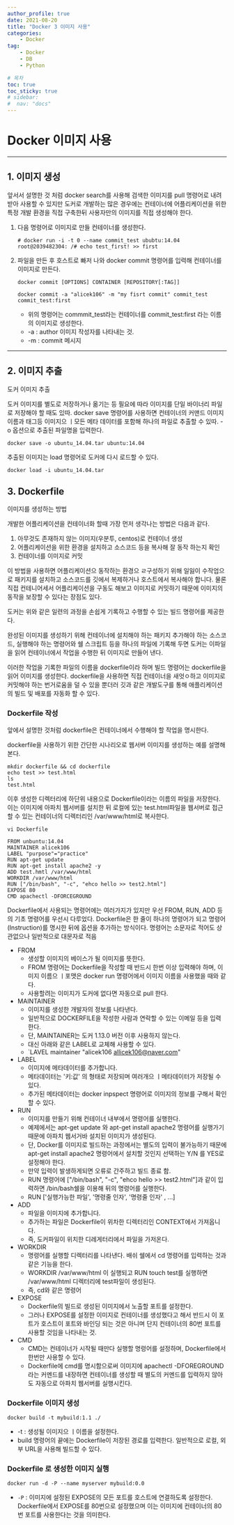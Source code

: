 ```yaml
---
author_profile: true
date: 2021-08-20
title: "Docker 3 이미지 사용"
categories: 
    - Docker
tag: 
    - Docker
    - DB
    - Python

# 목차
toc: true  
toc_sticky: true 
# sidebar:
#  nav: "docs"
---
```


# Docker 이미지 사용

---

## 1. 이미지 생성

앞서서 설명한 것 처럼 docker search를 사용해 검색한 이미지를 pull 명령어로 내려 받아 사용할 수 있지만 도커로 개발하는 많은 경우에는 컨테이너에 어플리케이션을 위한 특정 개발 환경을 직접 구축한뒤 사용자만의 이미지를 직접 생성해야 한다.

1. 다음 명령어로 이미지로 만들 컨테이너를 생성한다.
   ``` 
   # docker run -i -t 0 --name commit_test ububtu:14.04
   root@2039482304: /# echo test_first! >> first
   ```
2. 파일을 만든 후 호스트로 빠저 나와 docker commit 명령어를 입력해 컨테이너를 이미지로 만든다. 
   ``` 
   docker commit [OPTIONS] CONTAINER [REPOSITORY[:TAG]]
   ```
   
   ```
   docker commit -a "alicek106" -m "my fisrt commit" commit_test commit_test:first
   ```
   - 위의 명령어는 commmit_test라는 컨테이너를 commit_test:first 라는 이름의 이미지로 생성한다. 
   - -a : author 이미지 작성자를 나타내는 것. 
   - -m : commit 메시지 

---

## 2. 이미지 추출

도커 이미지 추출

도커 이미지를 별도로 저장하거나 옮기는 등 필요에 따라 이미지를 단일 바이너리 파일로 저장해야 할 때도 있따. 
docker save 명령어를 사용하면 컨테이너의 커맨드 이미지 이름과 태그등 이미지으 ㅣ모든 메타 데이터를 포함해 하나의 파일로 추출할 수 있따. -o 옵션으로 추출된 파일명을 입력한다.

```
docker save -o ubuntu_14.04.tar ubuntu:14.04
```

추출된 이미지는 load 명령어로 도커에 다시 로드할 수 있다.

```
docker load -i ubuntu_14.04.tar
```

## 3. Dockerfile

이미지를 생성하는 방법

개발한 어플리케이션을 컨테이너화 할때 가장 먼저 생각나는 방법은 다음과 같다.
1. 아무것도 존재하지 않는 이미지(우분투, centos)로 컨테이너 생성
2. 어플리케이션을 위한 환경을 설치하고 소스코드 등을 복사해 잘 동작 하는지 확인
3. 컨테이너를 이미지로 커밋

이 방법을 사용하면 어플리케이션으 동작하는 환경으 ㄹ구성하기 위해 일잃이 수작업으로 패키지를 설치하고 소스코드를 깃에서 복제하거나 호스트에서 복사해야 합니다. 물론 직접 컨테니어세서 어플리케이션을 구동도 해보고 이미지로 커밋하기 때문에 이미지의 동작을 보장할 수 있다는 장점도 있다. 

도커는 위와 같은 일련의 과정을 손쉽게 기록하고 수행할 수 있는 빌드 명령어를 제공한다.

완성된 이미지를 생성하기 위해 컨테이너에 설치해야 하는 패키지 추가해야 하는 소스코드, 실행해야 하는 명령어와 쉘 스크립트 등을 하나의 파일에 기록해 두면 도커는 이파일을 읽어 컨테이너에서 작업을 수행한 뒤 이미지로 만들어 낸다. 

이러한 작업을 기록한 파일의 이름을 dockerfile이라 하며 빌드 명령어는 dockerfile을 읽어 이미지를 생성한다. dockerfile을 사용하면 직접 컨테이너을 새엇ㅇ하고 이미지로 커밋해야 하는 번거로움을 덜 수 있을 뿐더러 깃과 같은 개발도구를 통해 애플리케이션의 빌드 및 배포를 자동화 할 수 있다.

### Dockerfile 작성

앞에서 설명한 것처럼 dockerfile은 컨테이너에서 수행해야 할 작업을 명시한다. 

dockerfile을 사용하기 위한 간단한 시나리오로 웹서버 이미지를 생성하는 예를 설명해 본다.

```
mkdir dockerfile && cd dockerfile
echo test >> test.html
ls
test.html
```

이후 생성한 디렉터리에 하단위 내용으로 Dockerfile이라는 이름의 파일을 저장한다. 
이는 이미지에 아파치 웹서버를 설치한 뒤 로컬에 있는 test.html파일을 웹서버로 접근할 수 있는 컨테이너의 디렉터리인 /var/www/html로 복사한다.

```
vi Dockerfile

FROM unbuntu:14.04
MAINTAINER alicek106
LABEL "purpose"="practice"
RUN apt-get update
RUN apt-get install apache2 -y
ADD test.hmtl /var/www/html
WORKDIR /var/www/html
RUN ["/bin/bash", "-c", "ehco hello >> test2.html"]
EXPOSE 80
CMD apachectl -DFORCEGROUND
```

Dockerfile에서 사용되는 명령어에는 여러가지가 있지만 우선 FROM, RUN, ADD 등의 기초 명령어를 우선시 다루었다. 
Dockerfile은 한 줄이 하나의 명령어가 되고 명령어(Instruction)를 명시한 뒤에 옵션을 추가하는 방식이다. 
명령어는 소문자로 적어도 상관없으나 일반적으로 대문자로 적음

- FROM
  - 생성할 이미지의 베이스가 될 이미지를 뜻한다.
  - FROM 명령어는 Dockerfile을 작성할 때 반드시 한번 이상 입력해야 하며, 이미지 이름으 ㅣ포맷은 docker run 명령어에서 이미지 이름을 사용했을 때와 같다.
  - 사용할려는 이미지가 도커에 없다면 자동으로 pull 한다.
- MAINTAINER
  - 이미지를 생성한 개발자의 정보를 나타낸다.
  - 일반적으로 DOCKERFILE을 작성한 사람과 연락할 수 있는 이메일 등을 입력한다. 
  - 단, MAINTAINER는 도커 1.13.0 버전 이후 사용하지 않는다. 
  - 대신 아래와 같은 LABEL로 교체해 사용할 수 있다.
  - `LAVEL maintainer "alicek106 <allicek106@naver.com>"
- LABEL 
  - 이미지에 메타데이터를 추가합니다.
  - 메타데이터는 '키:값' 의 형태로 저장되며 여러개으 ㅣ메타데이터가 저장될 수 있다.
  - 추가된 메타데이터는 docker inpspect 명령어로 이미지의 정보를 구해서 확인할 수 있다.
- RUN
  - 이미지를 만들기 위해 컨테이너 내부에서 명령어를 실행한다.
  - 예제에서는 apt-get update 와 apt-get install apache2 명령어를 실행가기 때문에 아파치 웹서거바 설치된 이미지가 생성된다.
  - 단, Docker를 이미지로 빌드하는 과정에서는 별도의 입력이 불가능하기 때문에 apt-get install apache2 명령어에서 설치할 것인지 선택하는 Y/N 를 YES로 설정해야 한다.
  - 만약 입력이 발생하게되면 오류로 간주하고 빌드 종료 함.
  - RUN 명령어에 ["/bin/bash", "-c", "ehco hello >> test2.html"]과 같이 입력하면 /bin/bash쉘을 이용해 뒤의 명령어를 실행한다. 
  - RUN ['실행가능한 파일', '명령줄 인자', '명령줄 인자' , ...]
- ADD
  - 파일을 이미지에 추가합니다.
  - 추가하는 파일은 Dockerfile이 위차한 디렉터리인 CONTEXT에서 가져옵니다. 
  - 즉, 도커파일이 위치한 디레게터리에서 파일을 가저온다.
- WORKDIR
  - 명령어를 실행할 디렉터리를 나타낸다. 배쉬 쉘에서 cd 명령어를 입력하는 것과 같은 기능을 한다. 
  - WORKDIR /var/www/html 이 실행되고 RUN touch test를 실행하면 /var/www/html 디렉터리에 test파일이 생성된다.
  - 즉, cd와 같은 명령어
- EXPOSE
  - Dockerfile의 빌드로 생성된 이미지에서 노출할 포트를 설정한다. 
  - 그러나 EXPOSE를 설정한 이미지로 컨테이너를 생성했다고 해서 반드시 이 포트가 호스트이 포트와 바인딩 되는 것은 아니며 단지 컨테이너의 80번 포트를 사용할 것임을 나타내는 것.
- CMD
  - CMD는 컨테이너가 시작될 때만다 실행할 명령어를 설정하며, Dockerfile에서 한번만 사용할 수 있다.
  - Dockerfile에 cmd를 명시함으로써 이미지에 apachectl -DFOREGROUND라는 커멘드를 내장하면 컨테이너를 생성할 때 별도의 커멘드를 입력하지 않아도 자동으로 아파치 웹서버를 실행시킨다.  

### Dockerfile 이미지 생성

```
docker build -t mybuild:1.1 ./
```

- -t : 생성될 이미지으 ㅣ이름을 설정한다. 
- build 명령어의 끝에는 Dockerfile이 저장된 경로를 입력한다. 일반적으로 로컬, 외부 URL을 사용해 빌드할 수 있다.

### Dockerfile 로 생성한 이미지 실행

```
docker run -d -P --name myserver mybuild:0.0
```

- `-P` : 이미지에 설정된 EXPOSE의 모든 포트를 호스트에 연결하도록 설정한다. Dockerfile에서 EXPOSE를 80번으로 설정했으며 이는 이미지에 컨테이너의 80번 포트를 사용한다는 것을 의미한다.